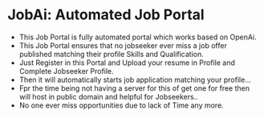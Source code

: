 # JobAi: Automated Job Portal 

* This Job Portal is fully automated portal which works based on OpenAi.
* This Job Portal ensures that no jobseeker ever miss a job offer published matching their profile Skills and Qualification.
* Just Register in this Portal and Upload your resume in Profile and Complete Jobseeker Profile.
* Then it will automatically starts job application matching your profile...
* Fpr the time being not having a server for this of get one for free then will host in public domain and helpful for Jobseekers..
* No one ever miss opportunities due to lack of Time any more.
